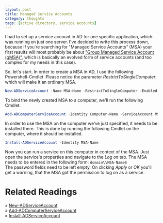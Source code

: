 ```yaml
---
layout: post
title: Managed Service Accounts
category: thoughts
tags: [active directory, service accounts]
---
```


I had to set up a service account in AD for one specific application, which was running on just one server. I've decided to write this process down, because if you're searching for "Managed Service Accounts" (MSA) your first results will most probably be about ["Group Managed Service Account (gMSA)"](https://docs.microsoft.com/en-us/windows-server/security/group-managed-service-accounts/group-managed-service-accounts-overview), which is basically an evolved form of service accounts (and too complex for my needs in this case).

So, let's start. In order to create a MSA in AD, I use the following Powershell-Cmdlet. Please notice the parameter *RestrictToSingleComputer*, which will make it an ordinary MSA.
```powershell
New-ADServiceAccount -Name MSA-Name -RestrictToSingleComputer -Enabled $true
```

To bind the newly created MSA to a computer, we'll run the following Cmdlet.
```powershell
Add-ADComputerServiceAccount -Identity Computer-Name -ServiceAccount MSA-Name
```

In order to use the MSA on the computer we've just specified, it needs to be installed there. This is done by running the following Cmdlet on the computer, where it should be installed.
```powershell
Install-ADServiceAccount -Identity MSA-Name
```

Now you can run a service on this computer in context of the MSA. Just open the service's properties and navigate to the *Log on* tab. The MSA needs to be entered in the following form: `domain\\MSA-Name$`\
The password fields need to be left empty. On clicking *Apply* or *OK* you'll get a warning, that the MSA got the permission to log on as a service.

Related Readings
================

&raquo; [New-ADServiceAccount](https://docs.microsoft.com/en-us/powershell/module/activedirectory/new-adserviceaccount)\
&raquo; [Add-ADComputerServiceAccount](https://docs.microsoft.com/en-us/powershell/module/activedirectory/add-adcomputerserviceaccount)\
&raquo; [Install-ADServiceAccount](https://docs.microsoft.com/en-us/powershell/module/activedirectory/Install-ADServiceAccount)